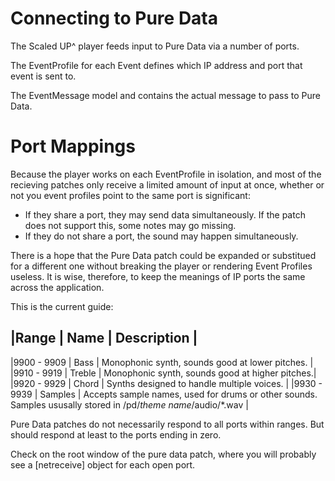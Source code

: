 # Connecting to Pure Data

The Scaled UP^ player feeds input to Pure Data via a number of ports. 

The EventProfile for each Event defines which IP address and port that event is sent to.

The EventMessage model and contains the actual message to pass to Pure Data.

# Port Mappings 

Because the player works on each EventProfile in isolation, and most of the recieving patches only receive a limited amount of input at once, whether or not you event profiles point to the same port is significant: 

* If they share a port, they may send data simultaneously. If the patch does not support this, some notes may go missing.
* If they do not share a port, the sound may happen simultaneously.

There is a hope that the Pure Data patch could be expanded or substitued for a different one without breaking the player or rendering Event Profiles useless. It is wise, therefore, to keep the meanings of IP ports the same across the application. 

This is the current guide:

|Range       | Name         | Description                                     |
------------------------------------------------------------------------------
|9900 - 9909 | Bass         | Monophonic synth, sounds good at lower pitches. | 
|9910 - 9919 | Treble       | Monophonic synth, sounds good at higher pitches.|
|9920 - 9929 | Chord        | Synths designed to handle multiple voices.      |
|9930 - 9939 | Samples      | Accepts sample names, used for drums or other sounds. Samples ususally stored in /pd/*theme name*/audio/*.wav |

Pure Data patches do not necessarily respond to all ports within ranges. But should respond at least to the ports ending in zero.

Check on the root window of the pure data patch, where you will probably see a [netreceive] object for each open port.
